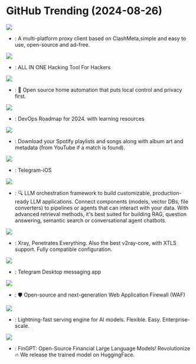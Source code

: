 # GitHub Trending (2024-08-26)

![](https://img.shields.io/badge/Dart-New%20167-green?style=flat-square&logo=appveyor)
- [](https://github.comundefined): A multi-platform proxy client based on ClashMeta,simple and easy to use, open-source and ad-free.

![](https://img.shields.io/badge/Python-New%20250-green?style=flat-square&logo=appveyor)
- [](https://github.comundefined): ALL IN ONE Hacking Tool For Hackers

![](https://img.shields.io/badge/Python-New%2072-green?style=flat-square&logo=appveyor)
- [](https://github.comundefined): 🏡 Open source home automation that puts local control and privacy first.

![](https://img.shields.io/badge/none-New%2037-green?style=flat-square&logo=appveyor)
- [](https://github.comundefined): DevOps Roadmap for 2024. with learning resources

![](https://img.shields.io/badge/Python-New%209-green?style=flat-square&logo=appveyor)
- [](https://github.comundefined): Download your Spotify playlists and songs along with album art and metadata (from YouTube if a match is found).

![](https://img.shields.io/badge/Swift-New%208-green?style=flat-square&logo=appveyor)
- [](https://github.comundefined): Telegram-iOS

![](https://img.shields.io/badge/Python-New%2039-green?style=flat-square&logo=appveyor)
- [](https://github.comundefined): 🔍 LLM orchestration framework to build customizable, production-ready LLM applications. Connect components (models, vector DBs, file converters) to pipelines or agents that can interact with your data. With advanced retrieval methods, it's best suited for building RAG, question answering, semantic search or conversational agent chatbots.

![](https://img.shields.io/badge/Go-New%2018-green?style=flat-square&logo=appveyor)
- [](https://github.comundefined): Xray, Penetrates Everything. Also the best v2ray-core, with XTLS support. Fully compatible configuration.

![](https://img.shields.io/badge/C%2B%2B-New%2031-green?style=flat-square&logo=appveyor)
- [](https://github.comundefined): Telegram Desktop messaging app

![](https://img.shields.io/badge/Python-New%2046-green?style=flat-square&logo=appveyor)
- [](https://github.comundefined): 🛡️ Open-source and next-generation Web Application Firewall (WAF)

![](https://img.shields.io/badge/Python-New%20378-green?style=flat-square&logo=appveyor)
- [](https://github.comundefined): Lightning-fast serving engine for AI models. Flexible. Easy. Enterprise-scale.

![](https://img.shields.io/badge/Jupyter%20Notebook-New%2048-green?style=flat-square&logo=appveyor)
- [](https://github.comundefined): FinGPT: Open-Source Financial Large Language Models! Revolutionize 🔥 We release the trained model on HuggingFace.

